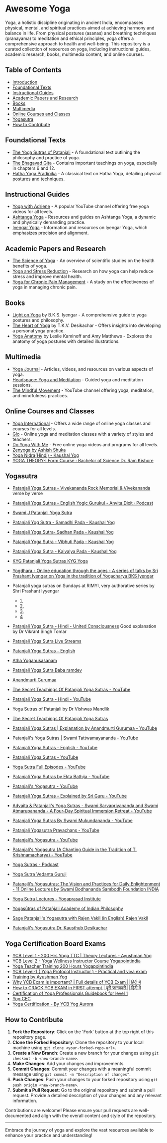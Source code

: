# Awesome Yoga

Yoga, a holistic discipline originating in ancient India, encompasses physical, mental, and spiritual practices aimed at achieving harmony and balance in life. From physical postures (asanas) and breathing techniques (pranayama) to meditation and ethical principles, yoga offers a comprehensive approach to health and well-being. This repository is a curated collection of resources on yoga, including instructional guides, academic research, books, multimedia content, and online courses.

## Table of Contents

- [Introduction](#introduction)
- [Foundational Texts](#foundational-texts)
- [Instructional Guides](#instructional-guides)
- [Academic Papers and Research](#academic-papers-and-research)
- [Books](#books)
- [Multimedia](#multimedia)
- [Online Courses and Classes](#online-courses-and-classes)
- [Yogasutra](#yogasutra)
- [How to Contribute](#how-to-contribute)

## Foundational Texts

- [The Yoga Sutras of Patanjali](https://www.sacred-texts.com/hin/yogasutr.htm) - A foundational text outlining the philosophy and practice of yoga.
- [The Bhagavad Gita](https://www.holy-bhagavad-gita.org/) - Contains important teachings on yoga, especially in chapters 6 and 12.
- [Hatha Yoga Pradipika](https://www.yogaclassics.org/hatha-yoga-pradipika/) - A classical text on Hatha Yoga, detailing physical postures and techniques.

## Instructional Guides

- [Yoga with Adriene](https://www.youtube.com/user/yogawithadriene) - A popular YouTube channel offering free yoga videos for all levels.
- [Ashtanga Yoga](https://www.ashtanga.com/) - Resources and guides on Ashtanga Yoga, a dynamic and physically demanding practice.
- [Iyengar Yoga](https://iynaus.org/what-is-iyengar-yoga/) - Information and resources on Iyengar Yoga, which emphasizes precision and alignment.

## Academic Papers and Research

- [The Science of Yoga](https://www.ncbi.nlm.nih.gov/pmc/articles/PMC3193654/) - An overview of scientific studies on the health benefits of yoga.
- [Yoga and Stress Reduction](https://journals.sagepub.com/doi/10.1177/2156587214555188) - Research on how yoga can help reduce stress and improve mental health.
- [Yoga for Chronic Pain Management](https://www.ncbi.nlm.nih.gov/pmc/articles/PMC6179740/) - A study on the effectiveness of yoga in managing chronic pain.

## Books

- [Light on Yoga](https://www.amazon.com/Light-Yoga-B-K-S-Iyengar/dp/0805210318) by B.K.S. Iyengar - A comprehensive guide to yoga postures and philosophy.
- [The Heart of Yoga](https://www.amazon.com/Heart-Yoga-Developing-Personal-Practice/dp/089281764X) by T.K.V. Desikachar - Offers insights into developing a personal yoga practice.
- [Yoga Anatomy](https://www.amazon.com/Yoga-Anatomy-2nd-Leslie-Kaminoff/dp/1450400248) by Leslie Kaminoff and Amy Matthews - Explores the anatomy of yoga postures with detailed illustrations.

## Multimedia

- [Yoga Journal](https://www.yogajournal.com/) - Articles, videos, and resources on various aspects of yoga.
- [Headspace: Yoga and Meditation](https://www.headspace.com/yoga) - Guided yoga and meditation sessions.
- [The Mindful Movement](https://www.youtube.com/channel/UCu_mPlZbomAgNzfAUElRL7w) - YouTube channel offering yoga, meditation, and mindfulness practices.

## Online Courses and Classes

- [Yoga International](https://yogainternational.com/) - Offers a wide range of online yoga classes and courses for all levels.
- [Glo](https://www.glo.com/) - Online yoga and meditation classes with a variety of styles and teachers.
- [Do Yoga With Me](https://www.doyogawithme.com/) - Free online yoga videos and programs for all levels.
- [Zenyoga by Ashish Shuka](https://www.youtube.com/c/DeepKnowledgeSpirituality/playlists)
- [Yoga Nidra(Hindi) - Kaushal Yog](https://www.youtube.com/playlist?list=PLiiaHydaB-DA728kyHx97bTgHMlLGV8rC)
- [YOGA THEORY-I  Form Course : Bachelor of Science Dr. Ram Kishore](https://gyansanchay.csjmu.ac.in/bpt-2nd-year/)

## Yogasutra

- [Patanjali Yoga Sutras - Vivekananda Rock Memorial & Vivekananda](https://www.youtube.com/playlist?list=PLM4rzq7OuKeJN3kxPKgMlY8U_KBktmSYj) verse by verse
- [Patanjali Yoga Sutras - English Yogic Gurukul - Anvita Dixit · Podcast](https://www.youtube.com/playlist?list=PLAV4BpXSJLOqHHfh6BNF53wfiA_bjcde2)
- [Swami J Patanjali Yoga Sutra](https://swamij.com/yoga-sutras.htm)
- [Patanjali Yog Sutra - Samadhi Pada - Kaushal Yog](https://www.youtube.com/playlist?list=PLiiaHydaB-DDw2dwcxcgU_KIYRyERQl-B)
- [Patanjali Yoga Sutra- Sadhan Pada - Kaushal Yog](https://www.youtube.com/playlist?list=PLiiaHydaB-DC5kReC956k83JUwBV9lpVB)
- [Patanjali Yoga Sutra - Vibhuti Pada - Kaushal Yog](https://www.youtube.com/playlist?list=PLiiaHydaB-DCH2mkZifIgu8SNtG7koSuD)
- [Patanjali Yoga Sutra - Kaivalya Pada - Kaushal Yog](https://www.youtube.com/playlist?list=PLiiaHydaB-DCjG8E1HMvhP9L_j0utpMHL)
- [KYG Patanjali Yoga Sutras KYG Yoga](https://www.youtube.com/playlist?list=PL-6kJd9CsN4rsWA0J3GDmigdAqhQZUnfE)
- [Yogdhara - Online education through the ages - A series of talks by Sri Prashant Iyengar on Yoga in the tradition of Yogacharya BKS Iyengar](https://www.youtube.com/playlist?list=PLzYmcsEAq-Eh1XvnwZ9PRxUGNmIApMCcb)
- Patanjali yoga sutras on Sundays at RIMYI, very authorative series by Shri Prashant Iyyengar
	- [1](https://www.youtube.com/playlist?list=PLzYmcsEAq-EjS97yhjyaRCjpPe2h-YBKk),
	- [2](https://www.youtube.com/playlist?list=PLzYmcsEAq-EipdSLbURIecVYA_unkWCmV),
	- [3](https://www.youtube.com/playlist?list=PLzYmcsEAq-EghdK_64BBgUjgiQJTuHjwG),
	- [4](https://www.youtube.com/playlist?list=PLzYmcsEAq-EjeBKU_XkfU_-td1dW2TG6T) 
- [Patanjali Yoga Sutra - Hindi - United Consciousness](https://www.youtube.com/playlist?list=PLnc0uXpfPvYwNtXrP3eeAv_WHeKqE_AEz) Good explanation by Dr Vikrant Singh Tomar
- [Patanjali Yoga Sutra Live Streams](https://www.youtube.com/playlist?list=PLAPrVB8wngPnXpf5OhUqYgE_i6JlhtL8a)
- [Patanjali Yoga Sutras - English](https://www.youtube.com/playlist?list=PLAV4BpXSJLOqHHfh6BNF53wfiA_bjcde2)
- [Atha Yoganusasanam](https://sanskritdocuments.org/sites/athayoga/sutra_ch1n.html)

- [Patanjali Yoga Sutra Baba ramdev](https://patanjaliyogasutra.in/)
- [Anandmurti Gurumaa](https://www.youtube.com/watch?v=9oEfutjvAi0&list=PLTfDtaImcXfsvYGDfjxrEPQ03DgpVD7Tc&index=2&t=0s)
- [The Secret Teachings Of Patanjali Yoga Sutras - YouTube](https://www.youtube.com/watch?v=Il7d6fXDOD4)
- [Patanjali Yoga Sutra - Hindi - YouTube](https://www.youtube.com/playlist?list=PLnc0uXpfPvYwNtXrP3eeAv_WHeKqE_AEz)
- [Yoga Sutras of Patanjali by Dr Vishwas Mandlik](https://www.youtube.com/playlist?list=PLHDygCsgSb2tk0C9Lz7TTfrudS5Arig5U)
- [The Secret Teachings Of Patanjali Yoga Sutras](https://www.youtube.com/watch?v=Il7d6fXDOD4&pp=ygUJeW9nYXN1dHJh)
- [Patanjali Yoga Sutras | Explanation by Anandmurti Gurumaa - YouTube](https://www.youtube.com/playlist?list=PLTfDtaImcXfsvYGDfjxrEPQ03DgpVD7Tc)
- [Patanjali's Yoga Sutras | Swami Tattwamayananda - YouTube](https://www.youtube.com/playlist?list=PLDqahtm2vA70qrUoOPzu4PPpf0bL2PAot)
- [Patanjali Yoga Sutras - English - YouTube](https://www.youtube.com/playlist?list=PLAV4BpXSJLOqHHfh6BNF53wfiA_bjcde2)
- [Patanjali Yoga Sutras - YouTube](https://www.youtube.com/playlist?list=PLM4rzq7OuKeJN3kxPKgMlY8U_KBktmSYj)
- [Yoga Sutra Full Episodes - YouTube](https://www.youtube.com/playlist?list=PLN5na6FPUL3m5TfCqIhG1Qu-q9XoSySXO)
- [Patanjali Yoga Sutras by Ekta Bathija - YouTube](https://www.youtube.com/playlist?list=PLCS0FPDb7sVRmt2IayUtOyjUrSc4rQk76)
- [Patanjali's Yogasutra - YouTube](https://www.youtube.com/playlist?list=PLkcXr3YO0UgpYbQU_Tm8l9pZiCrlj1qCx)
- [Patanjali Yoga Sutras - Explained by Sri Guru - YouTube](https://www.youtube.com/playlist?list=PLuCukL6BJnFgGwY4FCb1LmOdCtSeDW2qR)
- [Advaita & Patanjali's Yoga Sutras - Swami Sarvapriyananda and Swami Atmarupananda - A Four-Day Spiritual Immersion Retreat - YouTube](https://www.youtube.com/playlist?list=PLS-C85ut1tJg5_njAsJEDeRniyChIkeJG)
- [Patanjali Yoga Sutras By Swami Mukundananda - YouTube](https://www.youtube.com/playlist?list=PLnw6AeJEp1PZhKSgCb3J8GYGH5243TQz4)
- [Patanjali Yogasutra Pravachans - YouTube](https://www.youtube.com/playlist?list=PL0_1KDhVYTLXDVAtwp5IsOq3hTP3ETa_a)
- [Patanjali's Yogasutra - YouTube](https://www.youtube.com/playlist?list=PLkcXr3YO0UgpYbQU_Tm8l9pZiCrlj1qCx)
- [Patanjali's Yogasutra (A Chanting Guide in the Tradition of T. Krishnamacharya) - YouTube](https://www.youtube.com/playlist?list=OLAK5uy_m9kMFlD54yeL-cSAZTKJWXj_EfS0YM_kA)
- [Yoga Sutras - Podcast](https://podcasts.google.com/feed/aHR0cHM6Ly93d3cuYW5hbmRhLm9yZy92aWRlby9wb2RjYXN0L3Nlcmllcy9kZW15c3RpZnlpbmctcGF0YW5qYWxpLXRoZS15b2dhLXN1dHJhcy8)
- [Yoga Sutra Vedanta Guruji](https://www.youtube.com/playlist?list=PLgiYC40Ul9jpFr-FwN-4vmgXVArBJ7QHM)
- [Patanajli's Yogasutras: The Vision and Practices for Daily Enlightenment - 11 Online Lectures by Swami Bodhananda Sambodh Foundation INDIA](https://www.youtube.com/playlist?list=PLnQX00Jg336HeBOdda7rsdA3y-k1Hvjr8)
- [Yoga Sutra Lectures - Yogaprasad Institute](https://www.youtube.com/playlist?list=PLgKbHNqLRT1a1zZ4kIJKblq7Ye0Vu00zL)
- [Yogasūtras of Patañjali Academy of Indian Philosophy](https://www.youtube.com/playlist?list=PLeHXGl3tGtBIb8j6QNOlXE-OqN4K4jtt3)
- [Sage Patanjali's Yogasutra with Rajen Vakil (in English) Rajen Vakil](https://www.youtube.com/playlist?list=PLq9JHTtAAy1xDYp6bxJ76T0b1C4VVTK7G)
- [Patanjali's Yogasutra Dr. Kausthub Desikachar](https://www.youtube.com/playlist?list=PLkcXr3YO0UgpYbQU_Tm8l9pZiCrlj1qCx)

## Yoga Certification Board Exams
- [YCB Level 1 - 200 Hrs Yoga TTC | Theory Lectures - Ayushman Yog](https://www.youtube.com/playlist?list=PL3EqlKH94cs4R6dM7IObWxxVERMVq6ujb)
- [YCB Level 2 - Yoga Wellness Instructor Course Yogapointindia](https://www.youtube.com/playlist?list=PLHDygCsgSb2t-E-BCmsvc9CbNbiz2PdXp)
- [Yoga Teacher Training 200 Hours Yogapointindia](https://www.youtube.com/playlist?list=PLHDygCsgSb2sIXFisA-jVjPyBfn_V22k9)
- [YCB Level-1 ( Yoga Protocol Instructor ) - Practical and viva exam](https://www.youtube.com/watch?v=hIn-4tIbqzY)
- [Training by Ayushman Yog](https://www.ayushmanyog.com/)
- [Why YCB Exam is important? | Full details of YCB Exam || हिंदी में](https://www.youtube.com/watch?v=dcgclaWQlBE)
- [How to CRACK YCB EXAM in FIRST attempt | पूरी जानकारी || हिंदी में](https://www.youtube.com/watch?v=uJmlKFNzqTw)
- [Certification of Yoga Professionals Guidebook for level 1](https://www.amazon.in/Certification-Yoga-Professionals-Guidebook-level/dp/8183231837)
- [Yog CEC](https://www.youtube.com/playlist?list=PLNsppmbLKJ8JNXNwd8CRnXmjuEMwJp9TX)
- [Yoga Certification - By YCB Yog Aurora](https://www.youtube.com/playlist?list=PLCCm_6ZMItDNbits0GVY2sTDmPZ8lzlt0)



## How to Contribute

1. **Fork the Repository**: Click on the 'Fork' button at the top right of this repository page.
2. **Clone the Forked Repository**: Clone the repository to your local machine using `git clone <your-forked-repo-url>`.
3. **Create a New Branch**: Create a new branch for your changes using `git checkout -b <new-branch-name>`.
4. **Make Changes**: Add your changes and improvements.
5. **Commit Changes**: Commit your changes with a meaningful commit message using `git commit -m "Description of changes"`.
6. **Push Changes**: Push your changes to your forked repository using `git push origin <new-branch-name>`.
7. **Submit a Pull Request**: Go to the original repository and submit a pull request. Provide a detailed description of your changes and any relevant information.

Contributions are welcome! Please ensure your pull requests are well-documented and align with the overall content and style of the repository.

---

Embrace the journey of yoga and explore the vast resources available to enhance your practice and understanding!

<!-- Notes, for my name's sake!!

<img src="LaTeX/images/my_yog_back.jpg" width="500" height="380" />

Objective is to compile understandings, from readings/watchings done on the topics of Yoga, collectively called as Yoga-Shastra (Science of Yoga).

Main theme would be YogaSutra by Patanjali, a terse, loaded, no nonsense (no spiritual mumbo jumbo, u turns, etc) explanation of Yoga

Notes are prepared in both, presentation and course-handouts formats. They are organized into following subtopics:
- Introduction
- Ashtang Yoga (8 limbs of Yoga)
- Yoga Sutra (Patanjali's Yoga Sutra and interpretations)

Wonderful to see one fit and flexible, in those asanas!!

<img src="LaTeX/images/sunsal.jpg" />

Meditation can not be done. It will happen. Prepare body and breathe-mind. 

# What is Yoga?
- yuj: to unite: body and mind, atma to paramatma
- Keep it open source, anyone can add, but preserve core essence, spread it free
- Body as onion peels: स्थुल, सूक्श्म, अति सुक्श्म, आत्मा
- dhyan means attention, to thoughts like a witness 
- thoughts come from mind, truth is in no-mind state

-->


